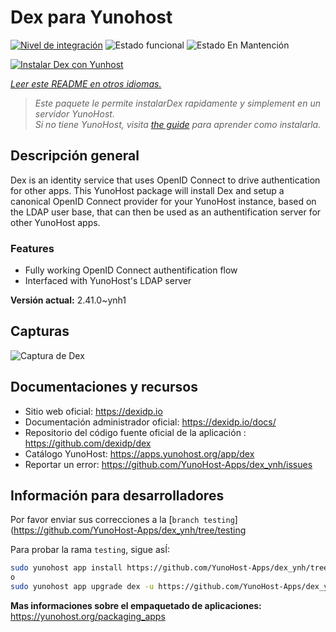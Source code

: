 <!--
Este archivo README esta generado automaticamente<https://github.com/YunoHost/apps/tree/master/tools/readme_generator>
No se debe editar a mano.
-->

# Dex para Yunohost

[![Nivel de integración](https://dash.yunohost.org/integration/dex.svg)](https://ci-apps.yunohost.org/ci/apps/dex/) ![Estado funcional](https://ci-apps.yunohost.org/ci/badges/dex.status.svg) ![Estado En Mantención](https://ci-apps.yunohost.org/ci/badges/dex.maintain.svg)

[![Instalar Dex con Yunhost](https://install-app.yunohost.org/install-with-yunohost.svg)](https://install-app.yunohost.org/?app=dex)

*[Leer este README en otros idiomas.](./ALL_README.md)*

> *Este paquete le permite instalarDex rapidamente y simplement en un servidor YunoHost.*  
> *Si no tiene YunoHost, visita [the guide](https://yunohost.org/install) para aprender como instalarla.*

## Descripción general

Dex is an identity service that uses OpenID Connect to drive authentication for other apps.
This YunoHost package will install Dex and setup a canonical OpenID Connect provider for your YunoHost instance, based on the LDAP user base, that can then be used as an authentification server for other YunoHost apps.

### Features

- Fully working OpenID Connect authentification flow
- Interfaced with YunoHost's LDAP server


**Versión actual:** 2.41.0~ynh1

## Capturas

![Captura de Dex](./doc/screenshots/Dex_screenshot.png)

## Documentaciones y recursos

- Sitio web oficial: <https://dexidp.io>
- Documentación administrador oficial: <https://dexidp.io/docs/>
- Repositorio del código fuente oficial de la aplicación : <https://github.com/dexidp/dex>
- Catálogo YunoHost: <https://apps.yunohost.org/app/dex>
- Reportar un error: <https://github.com/YunoHost-Apps/dex_ynh/issues>

## Información para desarrolladores

Por favor enviar sus correcciones a la [`branch testing`](https://github.com/YunoHost-Apps/dex_ynh/tree/testing

Para probar la rama `testing`, sigue asÍ:

```bash
sudo yunohost app install https://github.com/YunoHost-Apps/dex_ynh/tree/testing --debug
o
sudo yunohost app upgrade dex -u https://github.com/YunoHost-Apps/dex_ynh/tree/testing --debug
```

**Mas informaciones sobre el empaquetado de aplicaciones:** <https://yunohost.org/packaging_apps>
